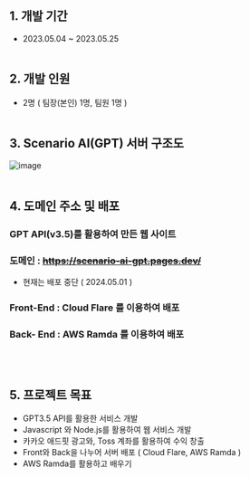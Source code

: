 ## 1. 개발 기간
* 2023.05.04 ~ 2023.05.25
<br/><br/>
## 2. 개발 인원
* 2명 ( 팀장(본인) 1명, 팀원 1명 )
<br/><br/>
## 3. Scenario AI(GPT) 서버 구조도
![image](https://github.com/JeonDaehong/VariousAI_Project/assets/90895144/310345de-62ff-4db0-915b-6abf67442ba2)
<br/><br/>
## 4. 도메인 주소 및 배포
### GPT API(v3.5)를 활용하여 만든 웹 사이트
### 도메인 : ~~https://scenario-ai-gpt.pages.dev/~~
 - 현재는 배포 중단 ( 2024.05.01 )
### Front-End : Cloud Flare 를 이용하여 배포
### Back- End : AWS Ramda 를 이용하여 배포
<br/><br/>
## 5. 프로젝트 목표
* GPT3.5 API를 활용한 서비스 개발
* Javascript 와 Node.js를 활용하여 웹 서비스 개발
* 카카오 애드핏 광고와, Toss 계좌를 활용하여 수익 창출
* Front와 Back을 나누어 서버 배포 ( Cloud Flare, AWS Ramda )
* AWS Ramda를 활용하고 배우기
